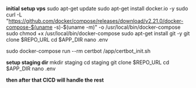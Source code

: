 **initial setup vps**
sudo apt-get update
sudo apt-get install docker.io -y
sudo curl -L "https://github.com/docker/compose/releases/download/v2.21.0/docker-compose-$(uname -s)-$(uname -m)" -o /usr/local/bin/docker-compose
sudo chmod +x /usr/local/bin/docker-compose
sudo apt-get install git -y
git clone $REPO_URL
cd $APP_DIR
nano .env

sudo docker-compose run --rm certbot /app/certbot_init.sh

**setup staging dir**
mkdir staging
cd staging
git clone $REPO_URL
cd $APP_DIR
nano .env

**then after that CICD will handle the rest**